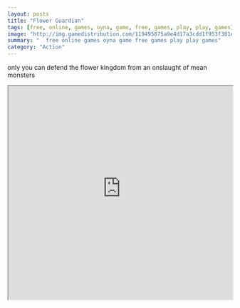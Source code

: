 ```yaml
---
layout: posts
title: "Flower Guardian"
tags: [free, online, games, oyna, game, free, games, play, play, games]
image: "http://img.gamedistribution.com/119495875a9e4d17a3cdd1f953f381ed.jpg"
summary: "  free online games oyna game free games play play games"
category: "Action"
---
```


only you can defend the flower kingdom from an onslaught of mean monsters

<iframe width="100%" height="480px;" src="http://flash.gamedistribution.com?game=119495875a9e4d17a3cdd1f953f381ed"></iframe>